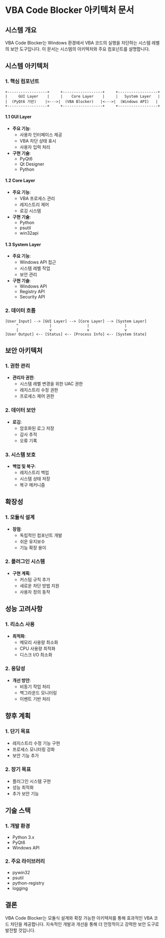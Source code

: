 # VBA Code Blocker 아키텍처 문서

## 시스템 개요
VBA Code Blocker는 Windows 환경에서 VBA 코드의 실행을 차단하는 시스템 레벨의 보안 도구입니다. 이 문서는 시스템의 아키텍처와 주요 컴포넌트를 설명합니다.

## 시스템 아키텍처

### 1. 핵심 컴포넌트
```
+------------------+     +------------------+     +------------------+
|     GUI Layer    |     |    Core Layer    |     |   System Layer   |
|  (PyQt6 기반)    |<--->|  (VBA Blocker)   |<--->|  (Windows API)   |
+------------------+     +------------------+     +------------------+
```

#### 1.1 GUI Layer
- **주요 기능**:
  - 사용자 인터페이스 제공
  - VBA 차단 상태 표시
  - 사용자 입력 처리
- **구현 기술**:
  - PyQt6
  - Qt Designer
  - Python

#### 1.2 Core Layer
- **주요 기능**:
  - VBA 프로세스 관리
  - 레지스트리 제어
  - 로깅 시스템
- **구현 기술**:
  - Python
  - psutil
  - win32api

#### 1.3 System Layer
- **주요 기능**:
  - Windows API 접근
  - 시스템 레벨 작업
  - 보안 관리
- **구현 기술**:
  - Windows API
  - Registry API
  - Security API

### 2. 데이터 흐름
```
[User Input] --> [GUI Layer] --> [Core Layer] --> [System Layer]
     ^              |                |                |
     |              v                v                v
[User Output] <-- [Status] <-- [Process Info] <-- [System State]
```

## 보안 아키텍처

### 1. 권한 관리
- **관리자 권한**:
  - 시스템 레벨 변경을 위한 UAC 권한
  - 레지스트리 수정 권한
  - 프로세스 제어 권한

### 2. 데이터 보안
- **로깅**:
  - 암호화된 로그 저장
  - 감사 추적
  - 오류 기록

### 3. 시스템 보호
- **백업 및 복구**:
  - 레지스트리 백업
  - 시스템 상태 저장
  - 복구 메커니즘

## 확장성

### 1. 모듈식 설계
- **장점**:
  - 독립적인 컴포넌트 개발
  - 쉬운 유지보수
  - 기능 확장 용이

### 2. 플러그인 시스템
- **구현 계획**:
  - 커스텀 규칙 추가
  - 새로운 차단 방법 지원
  - 사용자 정의 동작

## 성능 고려사항

### 1. 리소스 사용
- **최적화**:
  - 메모리 사용량 최소화
  - CPU 사용량 최적화
  - 디스크 I/O 최소화

### 2. 응답성
- **개선 방안**:
  - 비동기 작업 처리
  - 백그라운드 모니터링
  - 이벤트 기반 처리

## 향후 계획

### 1. 단기 목표
- 레지스트리 수정 기능 구현
- 프로세스 모니터링 강화
- 보안 기능 추가

### 2. 장기 목표
- 플러그인 시스템 구현
- 성능 최적화
- 추가 보안 기능

## 기술 스택

### 1. 개발 환경
- Python 3.x
- PyQt6
- Windows API

### 2. 주요 라이브러리
- pywin32
- psutil
- python-registry
- logging

## 결론
VBA Code Blocker는 모듈식 설계와 확장 가능한 아키텍처를 통해 효과적인 VBA 코드 차단을 제공합니다. 지속적인 개발과 개선을 통해 더 안정적이고 강력한 보안 도구로 발전할 것입니다. 